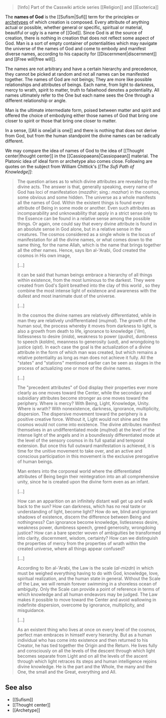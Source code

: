 > [!info] Part of the Casswiki article series [[Religion]] and [[Esoterica]]

The **names of God** is the [[Sufism|Sufi]] term for the principles or [archetypes]([[Archetype]]) of which creation is composed. Every attribute of anything actual or possible, whether general or specific, spiritual or material, beautiful or ugly is a name of [[God]]. Since God is at the source of creation, there is nothing in creation that does not reflect some aspect of God. Man is a sort of empty container of potentialities which may navigate the universe of the names of God and come to embody and manifest diverse names, according to his capacity for [[Discernment|discernment]] and [[Free will|free will]].

The names are not arbitrary and have a certain hierarchy and precedence, they cannot be picked at random and not all names can be manifested together. The names of God are not beings; They are more like possible relationships and attributes of beings. Each name, from light to darkness, mercy to wrath, spirit to matter, truth to falsehood denotes a potentiality. All names ultimately refer to the One but each name sees the One through a different relationship or angle.

Man is the ultimate intermediate form, poised between matter and spirit and offered the choice of embodying either those names of God that bring one closer to spirit or those that bring one closer to matter.

In a sense, [[All is one|all is one]] and there is nothing that does not derive from God, but from the human standpoint the divine names can be radically different.

We may compare the idea of names of God to the idea of [[Thought center|thought center]] in the [[Cassiopaeans|Cassiopaean]] material. The Platonic idea of ideal form or archetype also comes close. Following are quotes on the subject from William Chittick's _[[The Sufi Path of Knowledge]]_:

> The question arises as to which divine attributes are revealed by the divine acts. The answer is that, generally speaking, every name of God has loci of manifestation (_mazdhir_; sing.: _mazhar_) in the cosmos, some obvious and some hidden. The universe as a whole manifests all the names of God. Within the existent things is found every attribute of Being in some mode or another. Even such attributes as incomparability and unknowability that apply in a strict sense only to the Essence can be found in a relative sense among the possible things. Or again, one could say that every divine attribute is found in an absolute sense in God alone, but in a relative sense in the creatures. The cosmos considered as a single whole is the locus of manifestation for all the divine names, or what comes down to the same thing, for the name Allah, which is the name that brings together all the other names. Hence, says Ibn al-'Arabi, God created the cosmos in His own image,
> 
> \[…\]
> 
> it can be said that human beings embrace a hierarchy of all things within existence, from the most luminous to the darkest. They were created from God's Spirit breathed into the clay of this world , so they combine the most intense light of existence and awareness with the dullest and most inanimate dust of the universe.
> 
> \[…\]
> 
> In the cosmos the divine names are relatively differentiated, while in man they are relatively undifferentiated (_mujmal_). The growth of the human soul, the process whereby it moves from darkness to light, is also a growth from death to life, ignorance to knowledge ('_ilm_), listlessness to desire (_inida_), weakness to power (_qudra_), dumbness to speech (_kaldm_), meanness to generosity (_uad_), and wrongdoing to justice (_qist_). In each case the goal is the actualization of a divine attribute in the form of which man was created, but which remains a relative potentiality as long as man does not achieve it fully. All the "states" and "stations" mentioned earlier can be seen as stages in the process of actualizing one or more of the divine names.
> 
> \[…\]
> 
> The "precedent attributes" of God display their properties ever more clearly as one moves toward the Center, while the secondary and subsidiary attributes become stronger as one moves toward the periphery. Where is mercy? With Being, Light, Knowledge, Unity. Where is wrath? With nonexistence, darkness, ignorance, multiplicity, dispersion. The dispersive movement toward the periphery is a positive creative force. Without it, Light would not shine and the cosmos would not come into existence. The divine attributes manifest themselves in an undifferentiated mode (_mujtnal_) at the level of the intense light of the angels and in a boundlessly differentiated mode at the level of the sensory cosmos in its full spatial and temporal extension. But once this full outward manifestation is achieved, it is time for the unitive movement to take over, and an active and conscious participation in this movement is the exclusive prerogative of human beings.
> 
> Man enters into the corporeal world where the differentiated attributes of Being begin their reintegration into an all comprehensive unity, since he is created upon the divine form even as an infant.
> 
> \[…\]
> 
> How can an apparition on an infinitely distant wall get up and walk back to the sun? How can darkness, which has no real taste or understanding of light, become light? How do we, blind and ignorant shadows of existence, discern the difference between Being and nothingness? Can ignorance become knowledge, listlessness desire, weakness power, dumbness speech, greed generosity, wrongdoing justice? How can a bare specter woven of ambiguities be transformed into clarity, discernment, wisdom, certainty? How can we distinguish the properties of mercy from the properties of wrath within the created universe, where all things appear confused?
> 
> \[…\]
> 
> According to Ibn al-'Arabi, the Law is the scale (_al-mizdn_) in which must be weighed everything having to do with God, knowledge, love, spiritual realization, and the human state in general. Without the Scale of the Law, we will remain forever swimming in a shoreless ocean of ambiguity. Only the Scale can provide a point of reference in terms of which knowledge and all human endeavors may be judged. The Law makes it possible to move toward the Center and avoid wallowing in indefinite dispersion, overcome by ignorance, multiplicity, and misguidance.
> 
> \[…\]
> 
> As an existent thing who lives at once on every level of the cosmos, perfect man embraces in himself every hierarchy. But as a human individual who has come into existence and then returned to his Creator, he has tied together the Origin and the Return. He lives fully and consciously on all the levels of the descent through which light becomes separate from Light and on all the levels of the ascent through which light retraces its steps and human intelligence rejoins divine knowledge. He is the part and the Whole, the many and the One, the small and the Great, everything and All.

See also
--------

*   [[Sufism]]
*   [[Thought center]]
*   [[Archetype]]